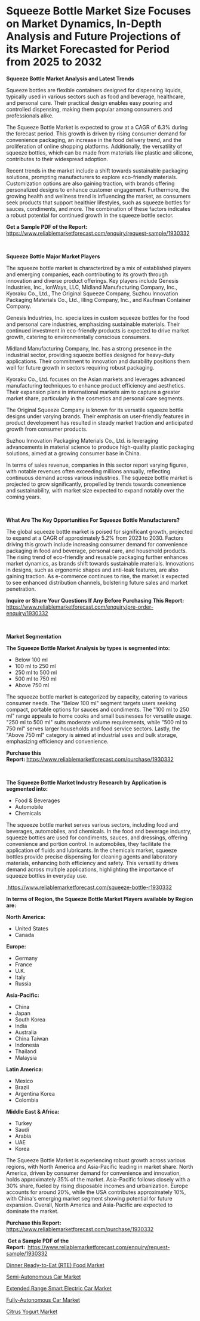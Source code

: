 <p><h1>Squeeze Bottle Market Size Focuses on Market Dynamics, In-Depth Analysis and Future Projections of its Market Forecasted for Period from 2025 to 2032</h1></p><p><strong>Squeeze Bottle Market Analysis and Latest Trends</strong></p>
<p><p>Squeeze bottles are flexible containers designed for dispensing liquids, typically used in various sectors such as food and beverage, healthcare, and personal care. Their practical design enables easy pouring and controlled dispensing, making them popular among consumers and professionals alike.</p><p>The Squeeze Bottle Market is expected to grow at a CAGR of 6.3% during the forecast period. This growth is driven by rising consumer demand for convenience packaging, an increase in the food delivery trend, and the proliferation of online shopping platforms. Additionally, the versatility of squeeze bottles, which can be made from materials like plastic and silicone, contributes to their widespread adoption.</p><p>Recent trends in the market include a shift towards sustainable packaging solutions, prompting manufacturers to explore eco-friendly materials. Customization options are also gaining traction, with brands offering personalized designs to enhance customer engagement. Furthermore, the growing health and wellness trend is influencing the market, as consumers seek products that support healthier lifestyles, such as squeeze bottles for sauces, condiments, and more. The combination of these factors indicates a robust potential for continued growth in the squeeze bottle sector.</p></p>
<p><strong>Get a Sample PDF of the Report:&nbsp;</strong> <a href="https://www.reliablemarketforecast.com/enquiry/request-sample/1930332?utm_campaign=1888&utm_medium=2&utm_source=Github&utm_content=ia&utm_term=29032025&utm_id=squeeze-bottle">https://www.reliablemarketforecast.com/enquiry/request-sample/1930332</a></p>
<p>&nbsp;</p>
<p><strong>Squeeze Bottle Major Market Players</strong></p>
<p><p>The squeeze bottle market is characterized by a mix of established players and emerging companies, each contributing to its growth through innovation and diverse product offerings. Key players include Genesis Industries, Inc., IonWays, LLC, Midland Manufacturing Company, Inc., Kyoraku Co., Ltd., The Original Squeeze Company, Suzhou Innovation Packaging Materials Co., Ltd., Illing Company, Inc., and Kaufman Container Company.</p><p>Genesis Industries, Inc. specializes in custom squeeze bottles for the food and personal care industries, emphasizing sustainable materials. Their continued investment in eco-friendly products is expected to drive market growth, catering to environmentally conscious consumers.</p><p>Midland Manufacturing Company, Inc. has a strong presence in the industrial sector, providing squeeze bottles designed for heavy-duty applications. Their commitment to innovation and durability positions them well for future growth in sectors requiring robust packaging.</p><p>Kyoraku Co., Ltd. focuses on the Asian markets and leverages advanced manufacturing techniques to enhance product efficiency and aesthetics. Their expansion plans in international markets aim to capture a greater market share, particularly in the cosmetics and personal care segments.</p><p>The Original Squeeze Company is known for its versatile squeeze bottle designs under varying brands. Their emphasis on user-friendly features in product development has resulted in steady market traction and anticipated growth from consumer products.</p><p>Suzhou Innovation Packaging Materials Co., Ltd. is leveraging advancements in material science to produce high-quality plastic packaging solutions, aimed at a growing consumer base in China.</p><p>In terms of sales revenue, companies in this sector report varying figures, with notable revenues often exceeding millions annually, reflecting continuous demand across various industries. The squeeze bottle market is projected to grow significantly, propelled by trends towards convenience and sustainability, with market size expected to expand notably over the coming years.</p></p>
<p>&nbsp;</p>
<p><strong>What Are The Key Opportunities For Squeeze Bottle Manufacturers?</strong></p>
<p><p>The global squeeze bottle market is poised for significant growth, projected to expand at a CAGR of approximately 5.2% from 2023 to 2030. Factors driving this growth include increasing consumer demand for convenience packaging in food and beverage, personal care, and household products. The rising trend of eco-friendly and reusable packaging further enhances market dynamics, as brands shift towards sustainable materials. Innovations in designs, such as ergonomic shapes and anti-leak features, are also gaining traction. As e-commerce continues to rise, the market is expected to see enhanced distribution channels, bolstering future sales and market penetration.</p></p>
<p><strong>Inquire or Share Your Questions If Any Before Purchasing This Report:</strong> <a href="https://www.reliablemarketforecast.com/enquiry/pre-order-enquiry/1930332?utm_campaign=1888&utm_medium=2&utm_source=Github&utm_content=ia&utm_term=29032025&utm_id=squeeze-bottle">https://www.reliablemarketforecast.com/enquiry/pre-order-enquiry/1930332</a></p>
<p>&nbsp;</p>
<p><strong>Market Segmentation</strong></p>
<p><strong>The Squeeze Bottle Market Analysis by types is segmented into:</strong></p>
<p><ul><li>Below 100 ml</li><li>100 ml to 250 ml</li><li>250 ml to 500 ml</li><li>500 ml to 750 ml</li><li>Above 750 ml</li></ul></p>
<p><p>The squeeze bottle market is categorized by capacity, catering to various consumer needs. The "Below 100 ml" segment targets users seeking compact, portable options for sauces and condiments. The "100 ml to 250 ml" range appeals to home cooks and small businesses for versatile usage. "250 ml to 500 ml" suits moderate volume requirements, while "500 ml to 750 ml" serves larger households and food service sectors. Lastly, the "Above 750 ml" category is aimed at industrial uses and bulk storage, emphasizing efficiency and convenience.</p></p>
<p><strong>Purchase this Report:&nbsp;</strong><a href="https://www.reliablemarketforecast.com/purchase/1930332?utm_campaign=1888&utm_medium=2&utm_source=Github&utm_content=ia&utm_term=29032025&utm_id=squeeze-bottle">https://www.reliablemarketforecast.com/purchase/1930332</a></p>
<p>&nbsp;</p>
<p><strong>The Squeeze Bottle Market Industry Research by Application is segmented into:</strong></p>
<p><ul><li>Food & Beverages</li><li>Automobile</li><li>Chemicals</li></ul></p>
<p><p>The squeeze bottle market serves various sectors, including food and beverages, automobiles, and chemicals. In the food and beverage industry, squeeze bottles are used for condiments, sauces, and dressings, offering convenience and portion control. In automobiles, they facilitate the application of fluids and lubricants. In the chemicals market, squeeze bottles provide precise dispensing for cleaning agents and laboratory materials, enhancing both efficiency and safety. This versatility drives demand across multiple applications, highlighting the importance of squeeze bottles in everyday use.</p></p>
<p><a href="https://www.reliablemarketforecast.com/squeeze-bottle-r1930332?utm_campaign=1888&utm_medium=2&utm_source=Github&utm_content=ia&utm_term=29032025&utm_id=squeeze-bottle">&nbsp;https://www.reliablemarketforecast.com/squeeze-bottle-r1930332</a></p>
<p><strong>In terms of Region, the Squeeze Bottle Market Players available by Region are:</strong></p>
<p>
    <p> <strong> North America: </strong>
        <ul>
            <li>United States</li>
            <li>Canada</li>
        </ul>
        </p> 
    <p> <strong> Europe: </strong>
        <ul>
            <li>Germany</li>
            <li>France</li>
            <li>U.K.</li>
            <li>Italy</li>
            <li>Russia</li>
        </ul>
        </p> 
    <p> <strong> Asia-Pacific: </strong>
        <ul>
            <li>China</li>
            <li>Japan</li>
            <li>South Korea</li>
            <li>India</li>
            <li>Australia</li>
            <li>China Taiwan</li>
            <li>Indonesia</li>
            <li>Thailand</li>
            <li>Malaysia</li>
        </ul>
        </p> 
    <p> <strong> Latin America: </strong>
        <ul>
            <li>Mexico</li>
            <li>Brazil</li>
            <li>Argentina Korea</li>
            <li>Colombia</li>
        </ul>
        </p> 
    <p> <strong> Middle East & Africa: </strong>
        <ul>
            <li>Turkey</li>
            <li>Saudi</li>
            <li>Arabia</li>
            <li>UAE</li>
            <li>Korea</li>
        </ul>
    </p>
    </p>
<p><p>The Squeeze Bottle Market is experiencing robust growth across various regions, with North America and Asia-Pacific leading in market share. North America, driven by consumer demand for convenience and innovation, holds approximately 35% of the market. Asia-Pacific follows closely with a 30% share, fueled by rising disposable incomes and urbanization. Europe accounts for around 20%, while the USA contributes approximately 10%, with China's emerging market segment showing potential for future expansion. Overall, North America and Asia-Pacific are expected to dominate the market.</p></p>
<p><strong>Purchase this Report: </strong><a href="https://www.reliablemarketforecast.com/purchase/1930332?utm_campaign=1888&utm_medium=2&utm_source=Github&utm_content=ia&utm_term=29032025&utm_id=squeeze-bottle">https://www.reliablemarketforecast.com/purchase/1930332</a></p>
<p>&nbsp;<strong>Get a Sample PDF of the Report:&nbsp;&nbsp;</strong><a href="https://www.reliablemarketforecast.com/enquiry/request-sample/1930332?utm_campaign=1888&utm_medium=2&utm_source=Github&utm_content=ia&utm_term=29032025&utm_id=squeeze-bottle">https://www.reliablemarketforecast.com/enquiry/request-sample/1930332</a></p>
<p><strong></strong></p>
<p><p><a href="https://github.com/buseknoden2b/Market-Research-Report-List-1/blob/main/dinner-ready-to-eat-rte-food-market.md?utm_campaign=1888&utm_medium=2&utm_source=Github&utm_content=ia&utm_term=29032025&utm_id=squeeze-bottle">Dinner Ready-to-Eat (RTE) Food Market</a></p><p><a href="https://github.com/gitfwelday/Market-Research-Report-List-1/blob/main/semi-autonomous-car-market.md?utm_campaign=1888&utm_medium=2&utm_source=Github&utm_content=ia&utm_term=29032025&utm_id=squeeze-bottle">Semi-Autonomous Car Market</a></p><p><a href="https://github.com/makzzochil/Market-Research-Report-List-1/blob/main/extended-range-smart-electric-car-market.md?utm_campaign=1888&utm_medium=2&utm_source=Github&utm_content=ia&utm_term=29032025&utm_id=squeeze-bottle">Extended Range Smart Electric Car Market</a></p><p><a href="https://github.com/heinslakey2x/Market-Research-Report-List-1/blob/main/fully-autonomous-car-market.md?utm_campaign=1888&utm_medium=2&utm_source=Github&utm_content=ia&utm_term=29032025&utm_id=squeeze-bottle">Fully-Autonomous Car Market</a></p><p><a href="https://github.com/bauldlimle6h/Market-Research-Report-List-1/blob/main/citrus-yogurt-market.md?utm_campaign=1888&utm_medium=2&utm_source=Github&utm_content=ia&utm_term=29032025&utm_id=squeeze-bottle">Citrus Yogurt Market</a></p></p>